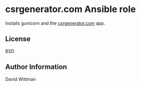 csrgenerator.com Ansible role
=========

Installs gunicorn and the [csrgenerator.com](https://csrgenerator.com) app.

License
-------

BSD

Author Information
------------------

David Wittman
